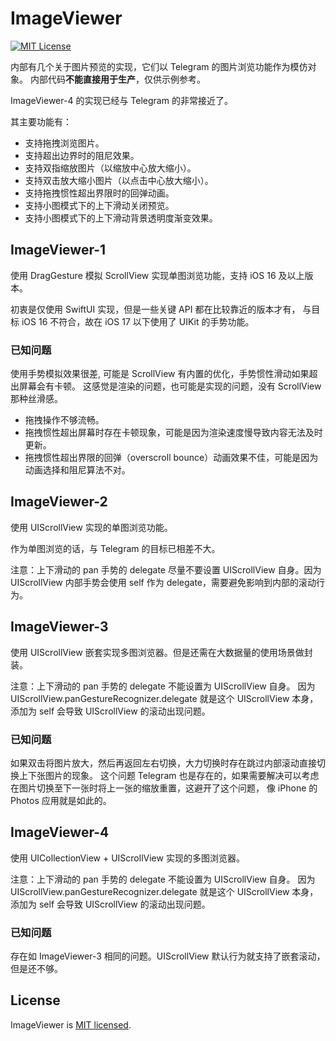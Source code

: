 # ImageViewer
[![MIT License](https://img.shields.io/badge/license-MIT-brightgreen.svg)](https://github.com/huk10/imageViewer/blob/master/LICENSE)

内部有几个关于图片预览的实现，它们以 Telegram 的图片浏览功能作为模仿对象。
内部代码**不能直接用于生产**，仅供示例参考。

ImageViewer-4 的实现已经与 Telegram 的非常接近了。

其主要功能有：
* 支持拖拽浏览图片。
* 支持超出边界时的阻尼效果。
* 支持双指缩放图片（以缩放中心放大缩小）。
* 支持双击放大缩小图片（以点击中心放大缩小）。
* 支持拖拽惯性超出界限时的回弹动画。
* 支持小图模式下的上下滑动关闭预览。
* 支持小图模式下的上下滑动背景透明度渐变效果。

## ImageViewer-1

使用 DragGesture 模拟 ScrollView 实现单图浏览功能，支持 iOS 16 及以上版本。

初衷是仅使用 SwiftUI 实现，但是一些关键 API 都在比较靠近的版本才有，
与目标 iOS 16 不符合，故在 iOS 17 以下使用了 UIKit 的手势功能。

### 已知问题

使用手势模拟效果很差, 可能是 ScrollView 有内置的优化，手势惯性滑动如果超出屏幕会有卡顿。
这感觉是渲染的问题，也可能是实现的问题，没有 ScrollView 那种丝滑感。

* 拖拽操作不够流畅。
* 拖拽惯性超出屏幕时存在卡顿现象，可能是因为渲染速度慢导致内容无法及时更新。
* 拖拽惯性超出界限的回弹（overscroll bounce）动画效果不佳，可能是因为动画选择和阻尼算法不对。


## ImageViewer-2

使用 UIScrollView 实现的单图浏览功能。

作为单图浏览的话，与 Telegram 的目标已相差不大。

注意：上下滑动的 pan 手势的 delegate 尽量不要设置 UIScrollView 自身。因为 UIScrollView 内部手势会使用 self 作为 delegate，需要避免影响到内部的滚动行为。

## ImageViewer-3

使用 UIScrollView 嵌套实现多图浏览器。但是还需在大数据量的使用场景做封装。

注意：上下滑动的 pan 手势的 delegate 不能设置为 UIScrollView 自身。
因为 UIScrollView.panGestureRecognizer.delegate 就是这个 UIScrollView 本身，添加为 self 会导致 UIScrollView 的滚动出现问题。

### 已知问题

如果双击将图片放大，然后再返回左右切换，大力切换时存在跳过内部滚动直接切换上下张图片的现象。
这个问题 Telegram 也是存在的，如果需要解决可以考虑在图片切换至下一张时将上一张的缩放重置，这避开了这个问题，
像 iPhone 的 Photos 应用就是如此的。

## ImageViewer-4

使用 UICollectionView + UIScrollView 实现的多图浏览器。

注意：上下滑动的 pan 手势的 delegate 不能设置为 UIScrollView 自身。
因为 UIScrollView.panGestureRecognizer.delegate 就是这个 UIScrollView 本身，添加为 self 会导致 UIScrollView 的滚动出现问题。

### 已知问题

存在如 ImageViewer-3 相同的问题。UIScrollView 默认行为就支持了嵌套滚动，但是还不够。

## License

ImageViewer is [MIT licensed](./LICENSE).
